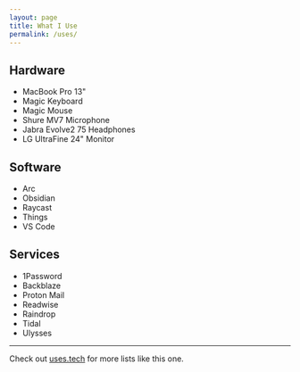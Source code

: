 ```yaml
---
layout: page
title: What I Use
permalink: /uses/
---
```


## Hardware
- MacBook Pro 13"
- Magic Keyboard
- Magic Mouse
- Shure MV7 Microphone
- Jabra Evolve2 75 Headphones
- LG UltraFine 24" Monitor

## Software
- Arc
- Obsidian
- Raycast
- Things
- VS Code

## Services
- 1Password
- Backblaze
- Proton Mail
- Readwise
- Raindrop
- Tidal
- Ulysses

----
Check out [uses.tech](https://uses.tech) for more lists like this one.